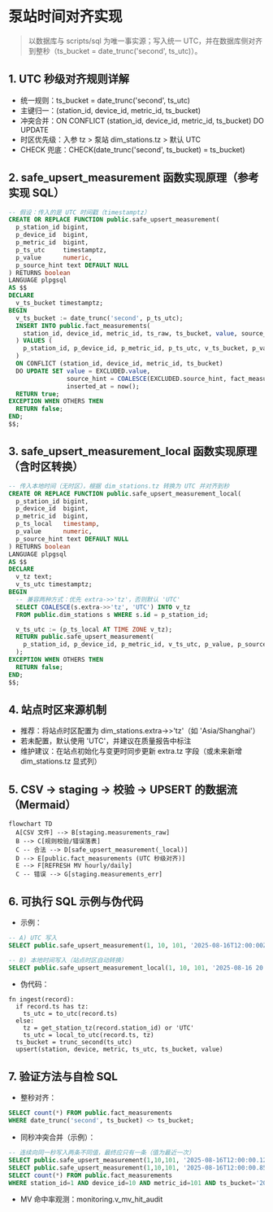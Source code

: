 # 泵站时间对齐实现

> 以数据库与 scripts/sql 为唯一事实源；写入统一 UTC，并在数据库侧对齐到整秒（ts_bucket = date_trunc('second', ts_utc)）。

## 1. UTC 秒级对齐规则详解

- 统一规则：ts_bucket = date_trunc('second', ts_utc)
- 主键归一：(station_id, device_id, metric_id, ts_bucket)
- 冲突合并：ON CONFLICT (station_id, device_id, metric_id, ts_bucket) DO UPDATE
- 时区优先级：入参 tz > 泵站 dim_stations.tz > 默认 UTC
- CHECK 兜底：CHECK(date_trunc('second', ts_bucket) = ts_bucket)

## 2. safe_upsert_measurement 函数实现原理（参考实现 SQL）

```sql
-- 假设：传入的是 UTC 时间戳（timestamptz）
CREATE OR REPLACE FUNCTION public.safe_upsert_measurement(
  p_station_id bigint,
  p_device_id  bigint,
  p_metric_id  bigint,
  p_ts_utc     timestamptz,
  p_value      numeric,
  p_source_hint text DEFAULT NULL
) RETURNS boolean
LANGUAGE plpgsql
AS $$
DECLARE
  v_ts_bucket timestamptz;
BEGIN
  v_ts_bucket := date_trunc('second', p_ts_utc);
  INSERT INTO public.fact_measurements(
    station_id, device_id, metric_id, ts_raw, ts_bucket, value, source_hint, inserted_at
  ) VALUES (
    p_station_id, p_device_id, p_metric_id, p_ts_utc, v_ts_bucket, p_value, p_source_hint, now()
  )
  ON CONFLICT (station_id, device_id, metric_id, ts_bucket)
  DO UPDATE SET value = EXCLUDED.value,
                source_hint = COALESCE(EXCLUDED.source_hint, fact_measurements.source_hint),
                inserted_at = now();
  RETURN true;
EXCEPTION WHEN OTHERS THEN
  RETURN false;
END;
$$;
```

## 3. safe_upsert_measurement_local 函数实现原理（含时区转换）

```sql
-- 传入本地时间（无时区），根据 dim_stations.tz 转换为 UTC 并对齐到秒
CREATE OR REPLACE FUNCTION public.safe_upsert_measurement_local(
  p_station_id bigint,
  p_device_id  bigint,
  p_metric_id  bigint,
  p_ts_local   timestamp,
  p_value      numeric,
  p_source_hint text DEFAULT NULL
) RETURNS boolean
LANGUAGE plpgsql
AS $$
DECLARE
  v_tz text;
  v_ts_utc timestamptz;
BEGIN
  -- 兼容两种方式：优先 extra->>'tz'，否则默认 'UTC'
  SELECT COALESCE(s.extra->>'tz', 'UTC') INTO v_tz
  FROM public.dim_stations s WHERE s.id = p_station_id;

  v_ts_utc := (p_ts_local AT TIME ZONE v_tz);
  RETURN public.safe_upsert_measurement(
    p_station_id, p_device_id, p_metric_id, v_ts_utc, p_value, p_source_hint
  );
EXCEPTION WHEN OTHERS THEN
  RETURN false;
END;
$$;
```

## 4. 站点时区来源机制

- 推荐：将站点时区配置为 dim_stations.extra->>'tz'（如 'Asia/Shanghai'）
- 若未配置，默认使用 'UTC'，并建议在质量报告中标注
- 维护建议：在站点初始化与变更时同步更新 extra.tz 字段（或未来新增 dim_stations.tz 显式列）

## 5. CSV → staging → 校验 → UPSERT 的数据流（Mermaid）

```mermaid
flowchart TD
  A[CSV 文件] --> B[staging.measurements_raw]
  B --> C[规则校验/错误落表]
  C -- 合法 --> D[safe_upsert_measurement(_local)]
  D --> E[public.fact_measurements (UTC 秒级对齐)]
  E --> F[REFRESH MV hourly/daily]
  C -- 错误 --> G[staging.measurements_err]
```

## 6. 可执行 SQL 示例与伪代码

- 示例：

```sql
-- A) UTC 写入
SELECT public.safe_upsert_measurement(1, 10, 101, '2025-08-16T12:00:00Z', 12.34, 'manual');

-- B) 本地时间写入（站点时区自动转换）
SELECT public.safe_upsert_measurement_local(1, 10, 101, '2025-08-16 20:00:00', 12.34, 'manual');
```

- 伪代码：

```
fn ingest(record):
  if record.ts has tz:
    ts_utc = to_utc(record.ts)
  else:
    tz = get_station_tz(record.station_id) or 'UTC'
    ts_utc = local_to_utc(record.ts, tz)
  ts_bucket = trunc_second(ts_utc)
  upsert(station, device, metric, ts_utc, ts_bucket, value)
```

## 7. 验证方法与自检 SQL

- 整秒对齐：

```sql
SELECT count(*) FROM public.fact_measurements
WHERE date_trunc('second', ts_bucket) <> ts_bucket;
```

- 同秒冲突合并（示例）：

```sql
-- 连续向同一秒写入两条不同值，最终应只有一条（值为最近一次）
SELECT public.safe_upsert_measurement(1,10,101, '2025-08-16T12:00:00.120Z', 1.23, 't1');
SELECT public.safe_upsert_measurement(1,10,101, '2025-08-16T12:00:00.850Z', 4.56, 't2');
SELECT count(*) FROM public.fact_measurements
WHERE station_id=1 AND device_id=10 AND metric_id=101 AND ts_bucket='2025-08-16T12:00:00Z';
```

- MV 命中率观测：monitoring.v_mv_hit_audit
